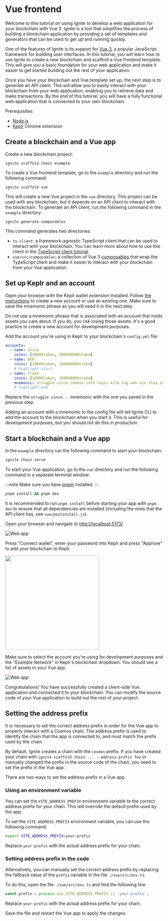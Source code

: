 # Vue frontend

Welcome to this tutorial on using Ignite to develop a web application for your
blockchain with Vue 3. Ignite is a tool that simplifies the process of building
a blockchain application by providing a set of templates and generators that can
be used to get up and running quickly.

One of the features of Ignite is its support for [Vue 3](https://vuejs.org/), a
popular JavaScript framework for building user interfaces. In this tutorial, you
will learn how to use Ignite to create a new blockchain and scaffold a Vue
frontend template. This will give you a basic foundation for your web
application and make it easier to get started building out the rest of your
application.

Once you have your blockchain and Vue template set up, the next step is to
generate an API client. This will allow you to easily interact with your
blockchain from your web application, enabling you to retrieve data and make
transactions. By the end of this tutorial, you will have a fully functional web
application that is connected to your own blockchain.

Prerequisites:

* [Node.js](https://nodejs.org/en/)
* [Keplr](https://www.keplr.app/) Chrome extension

## Create a blockchain and a Vue app

Create a new blockchain project:

```
ignite scaffold chain example
```

To create a Vue frontend template, go to the `example` directory and run the
following command:

```
ignite scaffold vue
```

This will create a new Vue project in the `vue` directory. This project can be
used with any blockchain, but it depends on an API client to interact with the
blockchain. To generate an API client, run the following command in the
`example` directory:

```
ignite generate composables
```

This command generates two directories:

* `ts-client`: a framework-agnostic TypeScript client that can be used to
  interact with your blockchain. You can learn more about how to use this client
  in the [TypeScript client tutorial](/clients/typescript).
* `vue/src/composables`: a collection of Vue 3
  [composables](https://vuejs.org/guide/reusability/composables.html) that wrap
  the TypeScript client and make it easier to interact with your blockchain from
  your Vue application.

## Set up Keplr and an account

Open your browser with the Keplr wallet extension installed. Follow [the
instructions](https://keplr.crunch.help/en/getting-started/creating-a-new-keplr-account)
to create a new account or use an existing one. Make sure to save the mnemonic
phrase as you will need it in the next step.

Do not use a mnemonic phrase that is associated with an account that holds
assets you care about. If you do, you risk losing those assets. It's a good
practice to create a new account for development purposes.

Add the account you're using in Keplr to your blockchain's `config.yml` file:

```yml
accounts:
  - name: alice
    coins: [20000token, 200000000stake]
  - name: bob
    coins: [10000token, 100000000stake]
    # highlight-start
  - name: frank
    coins: [10000token, 100000000stake]
    mnemonic: struggle since inmate safe logic kite tag web win stay security wonder
    # highlight-end
```

Replace the `struggle since...` mnemonic with the one you saved in the previous
step.

Adding an account with a mnemonic to the config file will tell Ignite CLI to add
the account to the blockchain when you start it. This is useful for development
purposes, but you should not do this in production.

## Start a blockchain and a Vue app

In the `example` directory run the following command to start your blockchain:

```bash
ignite chain serve
```

To start your Vue application, go to the `vue` directory and run the following
command in a separate terminal window:

:::note
Make sure you have [pnpm](https://pnpm.io/) installed.
:::

```bash
pnpm install && pnpm dev
```

It is recommended to run `pnpm install` before starting your app with `pnpm dev` to ensure that all dependencies are installed (including the ones that the API client has, see `vue/postinstall.js`).

Open your browser and navigate to
[http://localhost:5173/](http://localhost:5173/).

![Web app](/img/web-1.png)

Press "Connect wallet", enter your password into Keplr and press "Approve" to
add your blockchain to Keplr.

<img src="/img/web-4.png" width="300"/>

Make sure to select the account you're using for development purposes and the
"Example Network" in Keplr's blockchain dropdown. You should see a list of
assets in your Vue app.

![Web app](/img/web-5.png)

Congratulations! You have successfully created a client-side Vue application and
connected it to your blockchain. You can modify the source code of your Vue
application to build out the rest of your project.

## Setting the address prefix

It is necessary to set the correct address prefix in order for the Vue app to
properly interact with a Cosmos chain. The address prefix is used to identify
the chain that the app is connected to, and must match the prefix used by the
chain.

By default, Ignite creates a chain with the `cosmos` prefix. If you have
created your chain with `ignite scaffold chain ... --address-prefix foo` or
manually changed the prefix in the source code of the chain, you need to set the
prefix in the Vue app.

There are two ways to set the address prefix in a Vue app.

### Using an environment variable

You can set the `VITE_ADDRESS_PREFIX` environment variable to the correct
address prefix for your chain. This will override the default prefix used by the
app.

To set the `VITE_ADDRESS_PREFIX` environment variable, you can use the following
command:

```bash
export VITE_ADDRESS_PREFIX=your-prefix
```

Replace `your-prefix` with the actual address prefix for your chain.

### Setting address prefix in the code

Alternatively, you can manually set the correct address prefix by replacing the
fallback value of the `prefix` variable in the file `./vue/src/env.ts`.

To do this, open the file `./vue/src/env.ts` and find the following line:

```ts title="./vue/src/env.ts"
const prefix = process.env.VITE_ADDRESS_PREFIX || 'your-prefix';
```

Replace `your-prefix` with the actual address prefix for your chain.

Save the file and restart the Vue app to apply the changes.
